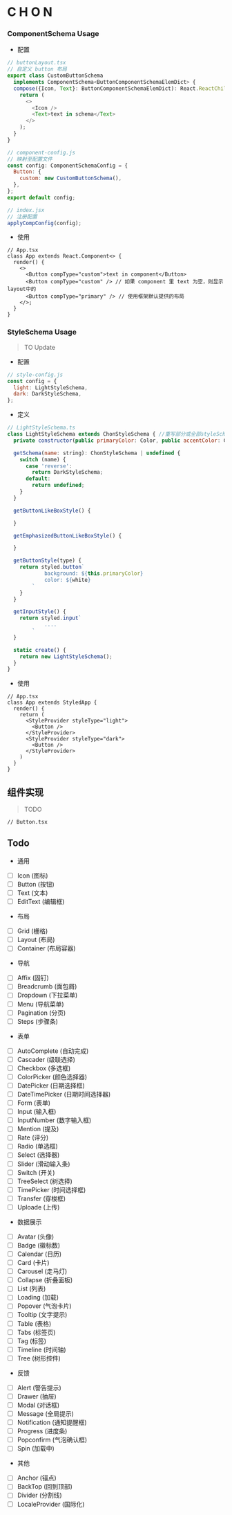 # C H O N

### ComponentSchema Usage

- 配置

```js
// buttonLayout.tsx
// 自定义 button 布局
export class CustomButtonSchema
  implements ComponentSchema<ButtonComponentSchemaElemDict> {
  compose({Icon, Text}: ButtonComponentSchemaElemDict): React.ReactChild {
    return (
      <>
        <Icon />
        <Text>text in schema</Text>
      </>
    );
  }
}

// component-config.js
// 映射至配置文件
const config: ComponentSchemaConfig = {
  Button: {
    custom: new CustomButtonSchema(),
  },
};
export default config;

// index.jsx
// 注册配置
applyCompConfig(config);
```

- 使用

```tsx
// App.tsx
class App extends React.Component<> {
  render() {
    <>
      <Button compType="custom">text in component</Button>
      <Button compType="custom" /> // 如果 component 里 text 为空，则显示 layout中的
      <Button compType="primary" /> // 使用框架默认提供的布局
    </>;
  }
}
```

### StyleSchema Usage

> TO Update

- 配置

```js
// style-config.js
const config = {
  light: LightStyleSchema,
  dark: DarkStyleSchema,
};
```

- 定义

```js
// LightStyleSchema.ts
class LightStyleSchema extends ChonStyleSchema { //重写部分或全部styleSchema
  private constructor(public primaryColor: Color, public accentColor: Color) {}

  getSchema(name: string): ChonStyleSchema | undefined {
    switch (name) {
      case 'reverse':
        return DarkStyleSchema;
      default:
        return undefined;
    }
  }

  getButtonLikeBoxStyle() {

  }

  getEmphasizedButtonLikeBoxStyle() {

  }

  getButtonStyle(type) {
    return styled.button`
			background: ${this.primaryColor}
			color: ${white}
		`
    }
  }

  getInputStyle() {
    return styled.input`
			....
		`
  }

  static create() {
    return new LightStyleSchema();
  }
}
```

- 使用

```tsx
// App.tsx
class App extends StyledApp {
  render() {
    return (
      <StyleProvider styleType="light">
        <Button />
      </StyleProvider>
      <StyleProvider styleType="dark">
        <Button />
      </StyleProvider>
    )
  }
}
```

## 组件实现

> TODO

```tsx
// Button.tsx
```

## Todo

- 通用

- [ ] Icon (图标)
- [ ] Button (按钮)
- [ ] Text (文本)
- [ ] EditText (编辑框)

- 布局

- [ ] Grid (栅格)
- [ ] Layout (布局)
- [ ] Container (布局容器)

- 导航

- [ ] Affix (固钉)
- [ ] Breadcrumb (面包屑)
- [ ] Dropdown (下拉菜单)
- [ ] Menu (导航菜单)
- [ ] Pagination (分页)
- [ ] Steps (步骤条)

- 表单

- [ ] AutoComplete (自动完成)
- [ ] Cascader (级联选择)
- [ ] Checkbox (多选框)
- [ ] ColorPicker (颜色选择器)
- [ ] DatePicker (日期选择框)
- [ ] DateTimePicker (日期时间选择器)
- [ ] Form (表单)
- [ ] Input (输入框)
- [ ] InputNumber (数字输入框)
- [ ] Mention (提及)
- [ ] Rate (评分)
- [ ] Radio (单选框)
- [ ] Select (选择器)
- [ ] Slider (滑动输入条)
- [ ] Switch (开关)
- [ ] TreeSelect (树选择)
- [ ] TimePicker (时间选择框)
- [ ] Transfer (穿梭框)
- [ ] Uploade (上传)

- 数据展示

- [ ] Avatar (头像)
- [ ] Badge (徽标数)
- [ ] Calendar (日历)
- [ ] Card (卡片)
- [ ] Carousel (走马灯)
- [ ] Collapse (折叠面板)
- [ ] List (列表)
- [ ] Loading (加载)
- [ ] Popover (气泡卡片)
- [ ] Tooltip (文字提示)
- [ ] Table (表格)
- [ ] Tabs (标签页)
- [ ] Tag (标签)
- [ ] Timeline (时间轴)
- [ ] Tree (树形控件)

- 反馈

- [ ] Alert (警告提示)
- [ ] Drawer (抽屉)
- [ ] Modal (对话框)
- [ ] Message (全局提示)
- [ ] Notification (通知提醒框)
- [ ] Progress (进度条)
- [ ] Popconfirm (气泡确认框)
- [ ] Spin (加载中)

- 其他

- [ ] Anchor (锚点)
- [ ] BackTop (回到顶部)
- [ ] Divider (分割线)
- [ ] LocaleProvider (国际化)
